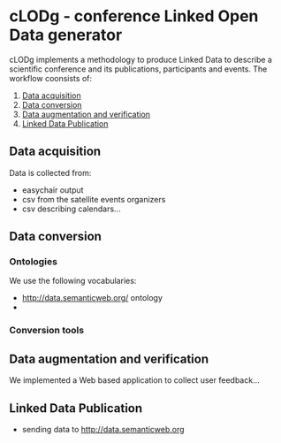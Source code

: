 # cLODg - conference Linked Open Data generator

cLODg implements a methodology to produce Linked Data to describe a scientific conference and its publications, participants and events.
The workflow  coonsists of:
1. [Data acquisition](#data-acquisition)
2. [Data conversion](#data-conversion)
3. [Data augmentation and verification](#data-augmentation-and-verification)
4. [Linked Data Publication](#linked-data-publication)


## Data acquisition
Data is collected from:
- easychair output
- csv from the satellite events organizers
- csv describing calendars...

## Data conversion


### Ontologies
We use the following vocabularies:
- http://data.semanticweb.org/ ontology
- 

### Conversion tools


## Data augmentation and verification
We implemented a Web based application to collect user feedback...

## Linked Data Publication
- sending data to http://data.semanticweb.org

